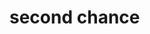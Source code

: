 <!DOCTYPE html>
<html>
<head>
	<title>Triple AAA</title>
</head>
<body>
<h1>second chance</h1>
</body>
</html>
